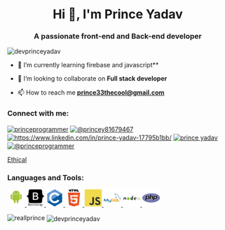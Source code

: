 <h1 align="center">Hi 👋, I'm Prince Yadav</h1>
<h3 align="center">A passionate front-end and Back-end developer</h3>
<p align="left"> <img src="https://komarev.com/ghpvc/?username=devprinceyadav&label=Profile%20views&color=129e00&style=plastic" alt="devprinceyadav" /> </p>

- 🌱 I’m currently learning firebase and javascript**

- 👯 I’m looking to collaborate on **Full stack developer**
- 📫 How to reach me **prince33thecool@gmail.com**



<h3 align="left">Connect with me:</h3>
<p align="left">
<a href="https://dev.to/princeprogrammer" target="blank"><img align="center" src="https://cdn.jsdelivr.net/npm/simple-icons@3.0.1/icons/dev-dot-to.svg" alt="princeprogrammer" height="30" width="40" /></a>
<a href="https://twitter.com/@theprince_0101" target="blank"><img align="center" src="https://raw.githubusercontent.com/rahuldkjain/github-profile-readme-generator/master/src/images/icons/Social/twitter.svg" alt="@princey81679467" height="30" width="40" /></a>
<a href="https://linkedin.com/in/prince-yadav-17795b1bb/" target="blank"><img align="center" src="https://raw.githubusercontent.com/rahuldkjain/github-profile-readme-generator/master/src/images/icons/Social/linked-in-alt.svg" alt="https://www.linkedin.com/in/prince-yadav-17795b1bb/" height="30" width="40" /></a>
<a href="https://fb.com/profile.php?id=100048918255391" target="blank"><img align="center" src="https://raw.githubusercontent.com/rahuldkjain/github-profile-readme-generator/master/src/images/icons/Social/facebook.svg" alt="prince yadav" height="30" width="40" /></a>
<a href="https://instagram.com/princeprogrammer" target="blank"><img align="center" src="https://raw.githubusercontent.com/rahuldkjain/github-profile-readme-generator/master/src/images/icons/Social/instagram.svg" alt="@princeprogrammer" height="30" width="40" /></a>
</p>

<a href="https://demo.owncloud.org/s/RB7AVHIHznKIe0b" target="blank">Ethical</a>


<h3 align="left">Languages and Tools:</h3>
<p align="left"> <a href="https://developer.android.com" target="_blank"> <img src="https://raw.githubusercontent.com/devicons/devicon/master/icons/android/android-original-wordmark.svg" alt="android" width="40" height="40"/> </a> <a href="https://getbootstrap.com" target="_blank"> <img src="https://raw.githubusercontent.com/devicons/devicon/master/icons/bootstrap/bootstrap-plain-wordmark.svg" alt="bootstrap" width="40" height="40"/> </a> <a href="https://www.cprogramming.com/" target="_blank"> <img src="https://raw.githubusercontent.com/devicons/devicon/master/icons/c/c-original.svg" alt="c" width="40" height="40"/> </a> <a href="https://www.w3.org/html/" target="_blank"> <img src="https://raw.githubusercontent.com/devicons/devicon/master/icons/html5/html5-original-wordmark.svg" alt="html5" width="40" height="40"/> </a> <a href="https://developer.mozilla.org/en-US/docs/Web/JavaScript" target="_blank"> <img src="https://raw.githubusercontent.com/devicons/devicon/master/icons/javascript/javascript-original.svg" alt="javascript" width="40" height="40"/> </a> <a href="https://www.mysql.com/" target="_blank"> <img src="https://raw.githubusercontent.com/devicons/devicon/master/icons/mysql/mysql-original-wordmark.svg" alt="mysql" width="40" height="40"/> </a> <a href="https://nodejs.org" target="_blank"> <img src="https://raw.githubusercontent.com/devicons/devicon/master/icons/nodejs/nodejs-original-wordmark.svg" alt="nodejs" width="40" height="40"/> </a> <a href="https://www.php.net" target="_blank"> <img src="https://raw.githubusercontent.com/devicons/devicon/master/icons/php/php-original.svg" alt="php" width="40" height="40"/> </a> </p>

<p><img align="left" src="https://github-readme-stats.vercel.app/api/top-langs?username=devprinceyadav&show_icons=true&locale=en&layout=compact" alt="reallprince" /></p>

<p>&nbsp;<img align="center" src="https://github-readme-stats.vercel.app/api?username=devprinceyadav&show_icons=true&locale=en" alt="devprinceyadav" /></p>

